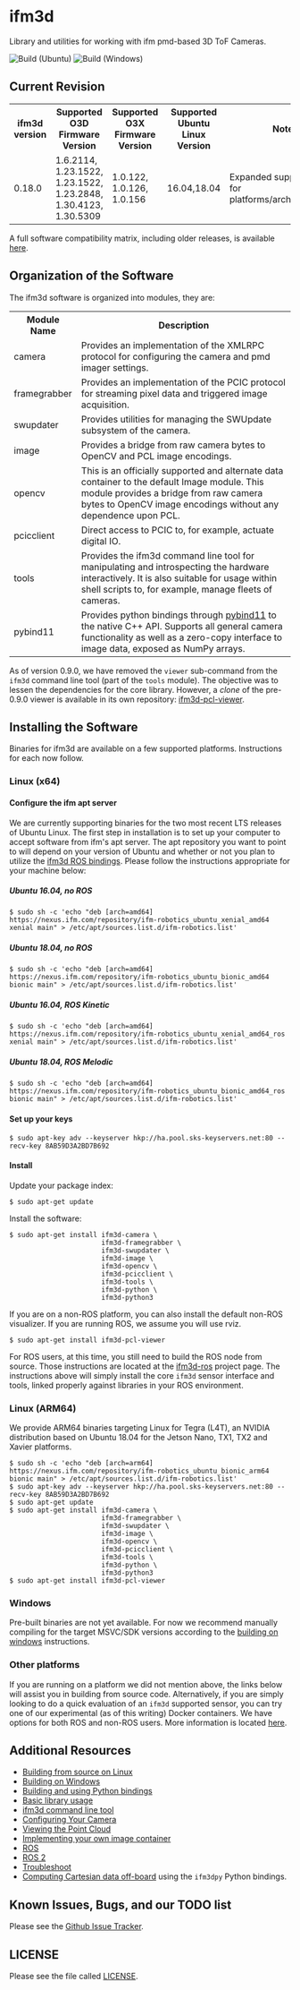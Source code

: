
ifm3d
=====
Library and utilities for working with ifm pmd-based 3D ToF Cameras.

![Build (Ubuntu)](https://github.com/ifm/ifm3d/workflows/Build%20(Ubuntu)/badge.svg?branch=master)
![Build (Windows)](https://github.com/ifm/ifm3d/workflows/Build%20(Windows)/badge.svg?branch=master)

Current Revision
----------------
<table>
  <tr>
    <th>ifm3d version</th>
    <th>Supported O3D Firmware Version</th>
    <th>Supported O3X Firmware Version</th>
    <th>Supported Ubuntu Linux Version</th>
    <th>Notes</th>
  </tr>
  <tr>
    <td>0.18.0 </td>
    <td>1.6.2114, 1.23.1522, 1.23.1522, 1.23.2848, 1.30.4123, 1.30.5309</td>
    <td>1.0.122, 1.0.126, 1.0.156</td>
    <td>16.04,18.04</td>
    <td>Expanded support matrix for platforms/archs/firmwares</td>
  </tr>
</table>

A full software compatibility matrix, including older releases, is available [here](doc/swcompat.md).

Organization of the Software
----------------------------
The ifm3d software is organized into modules, they are:

<table>
  <tr>
    <th>Module Name</th>
    <th>Description</th>
  </tr>
  <tr>
    <td>camera</td>
    <td>Provides an implementation of the XMLRPC protocol for configuring the
    camera and pmd imager settings.</td>
  </tr>
  <tr>
    <td>framegrabber</td>
    <td>Provides an implementation of the PCIC protocol for streaming pixel
    data and triggered image acquisition.</td>
  </tr>
  <tr>
    <td>swupdater</td>
    <td>Provides utilities for managing the SWUpdate subsystem of the
    camera.</td>
  </tr>
  <tr>
    <td>image</td>
    <td>Provides a bridge from raw camera bytes to OpenCV and PCL image encodings.</td>
  </tr>
  <tr>
    <td>opencv</td>
    <td>This is an officially supported and alternate data container to the
    default Image module. This module provides a bridge from raw camera bytes
    to OpenCV image encodings without any dependence upon PCL.</td>
  </tr>
  <tr>
    <td>pcicclient</td>
    <td>Direct access to PCIC to, for example, actuate digital IO.</td>
  </tr>
  <tr>
    <td>tools</td>
    <td>Provides the ifm3d command line tool for manipulating and introspecting
    the hardware interactively. It is also suitable for usage within shell
    scripts to, for example, manage fleets of cameras.</td>
  </tr>
  <tr>
    <td>pybind11</td>
    <td>Provides python bindings through
    <a href="https://github.com/pybind/pybind11">pybind11</a> to the native C++ API.
    Supports all general camera functionality as well as a zero-copy interface
    to image data, exposed as NumPy arrays.</td>
  </tr>
</table>

As of version 0.9.0, we have removed the `viewer` sub-command from the `ifm3d`
command line tool (part of the `tools` module). The objective was to lessen the
dependencies for the core library. However, a *clone* of the pre-0.9.0
viewer is available in its own repository:
[ifm3d-pcl-viewer](https://github.com/lovepark/ifm3d-pcl-viewer).

Installing the Software
-----------------------
Binaries for ifm3d are available on a few supported platforms. Instructions for
each now follow.

### Linux (x64)

#### Configure the ifm apt server

We are currently supporting binaries for the two most recent LTS releases of
Ubuntu Linux. The first step in installation is to set up your computer to
accept software from ifm's apt server. The apt repository you want to point to
will depend on your version of Ubuntu and whether or not you plan to utilize
the [ifm3d ROS bindings](https://github.com/ifm/ifm3d-ros). Please follow the
instructions appropriate for your machine below:

##### Ubuntu 16.04, no ROS

```
$ sudo sh -c 'echo "deb [arch=amd64] https://nexus.ifm.com/repository/ifm-robotics_ubuntu_xenial_amd64 xenial main" > /etc/apt/sources.list.d/ifm-robotics.list'
```

##### Ubuntu 18.04, no ROS

```
$ sudo sh -c 'echo "deb [arch=amd64] https://nexus.ifm.com/repository/ifm-robotics_ubuntu_bionic_amd64 bionic main" > /etc/apt/sources.list.d/ifm-robotics.list'
```

##### Ubuntu 16.04, ROS Kinetic

```
$ sudo sh -c 'echo "deb [arch=amd64] https://nexus.ifm.com/repository/ifm-robotics_ubuntu_xenial_amd64_ros xenial main" > /etc/apt/sources.list.d/ifm-robotics.list'
```

##### Ubuntu 18.04, ROS Melodic

```
$ sudo sh -c 'echo "deb [arch=amd64] https://nexus.ifm.com/repository/ifm-robotics_ubuntu_bionic_amd64_ros bionic main" > /etc/apt/sources.list.d/ifm-robotics.list'
```

#### Set up your keys

```
$ sudo apt-key adv --keyserver hkp://ha.pool.sks-keyservers.net:80 --recv-key 8AB59D3A2BD7B692
```

#### Install

Update your package index:

```
$ sudo apt-get update
```

Install the software:

```
$ sudo apt-get install ifm3d-camera \
                       ifm3d-framegrabber \
                       ifm3d-swupdater \
                       ifm3d-image \
                       ifm3d-opencv \
                       ifm3d-pcicclient \
                       ifm3d-tools \
                       ifm3d-python \
                       ifm3d-python3
```

If you are on a non-ROS platform, you can also install the default non-ROS
visualizer. If you are running ROS, we assume you will use rviz.

```
$ sudo apt-get install ifm3d-pcl-viewer
```

For ROS users, at this time, you still need to build the ROS node from
source. Those instructions are located at the
[ifm3d-ros](https://github.com/ifm/ifm3d-ros) project page. The instructions
above will simply install the core `ifm3d` sensor interface and tools, linked
properly against libraries in your ROS environment.

### Linux (ARM64)

We provide ARM64 binaries targeting Linux for Tegra (L4T), an NVIDIA
distribution based on Ubuntu 18.04 for the Jetson Nano, TX1, TX2 and Xavier
platforms.

```
$ sudo sh -c 'echo "deb [arch=arm64] https://nexus.ifm.com/repository/ifm-robotics_ubuntu_bionic_arm64 bionic main" > /etc/apt/sources.list.d/ifm-robotics.list'
$ sudo apt-key adv --keyserver hkp://ha.pool.sks-keyservers.net:80 --recv-key 8AB59D3A2BD7B692
$ sudo apt-get update
$ sudo apt-get install ifm3d-camera \
                       ifm3d-framegrabber \
                       ifm3d-swupdater \
                       ifm3d-image \
                       ifm3d-opencv \
                       ifm3d-pcicclient \
                       ifm3d-tools \
                       ifm3d-python \
                       ifm3d-python3
$ sudo apt-get install ifm3d-pcl-viewer
```

### Windows

Pre-built binaries are not yet available. For now we recommend manually
compiling for the target MSVC/SDK versions according to the
[building on windows](doc/windows.md) instructions.

### Other platforms

If you are running on a platform we did not mention above, the links below will
assist you in building from source code. Alternatively, if you are simply
looking to do a quick evaluation of an `ifm3d` supported sensor, you can try
one of our experimental (as of this writing) Docker containers. We have options
for both ROS and non-ROS users. More information is located [here](docker/).


Additional Resources
--------------------
* [Building from source on Linux](doc/source_build.md)
* [Building on Windows](doc/windows.md)
* [Building and using Python bindings](doc/python.md)
* [Basic library usage](doc/basic_usage.md)
* [ifm3d command line tool](doc/cmdline.md)
* [Configuring Your Camera](doc/configuring.md)
* [Viewing the Point Cloud](https://github.com/ifm/ifm3d-pcl-viewer)
* [Implementing your own image container](doc/img_container.md)
* [ROS](https://github.com/ifm/ifm3d-ros)
* [ROS 2](https://github.com/ifm/ifm3d-ros2)
* [Troubleshoot](doc/troubleshoot.md)
* [Computing Cartesian data off-board](doc/compute_cartesian/O3D_Cartesian_Computation.ipynb) using the
  `ifm3dpy` Python bindings.

Known Issues, Bugs, and our TODO list
-------------------------------------
Please see the [Github Issue Tracker](https://github.com/ifm/ifm3d/issues).


LICENSE
-------
Please see the file called [LICENSE](LICENSE).
